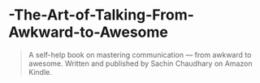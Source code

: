 # -The-Art-of-Talking-From-Awkward-to-Awesome
> A self-help book on mastering communication — from awkward to awesome. Written and published by Sachin Chaudhary on Amazon Kindle.
